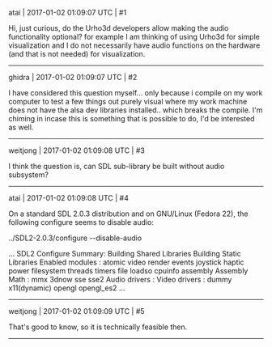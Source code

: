 atai | 2017-01-02 01:09:07 UTC | #1

Hi, just curious, do the Urho3d developers allow making the audio functionality optional?  for example I am thinking of using Urho3d for simple visualization and I do not necessarily have audio functions on the hardware (and that is not needed) for visualization.

-------------------------

ghidra | 2017-01-02 01:09:07 UTC | #2

I have considered this question myself... only because i compile on my work computer to test a few things out purely visual where my work machine does not have the alsa dev libraries installed.. which breaks the compile. I'm chiming in incase this is something that is possible to do, I'd be interested as well.

-------------------------

weitjong | 2017-01-02 01:09:08 UTC | #3

I think the question is, can SDL sub-library be built without audio subsystem?

-------------------------

atai | 2017-01-02 01:09:08 UTC | #4

On a standard SDL 2.0.3 distribution and on GNU/Linux (Fedora 22), the following configure seems to disable audio:

../SDL2-2.0.3/configure --disable-audio

...
SDL2 Configure Summary:
Building Shared Libraries
Building Static Libraries
Enabled modules : atomic video render events joystick haptic power filesystem threads timers file loadso cpuinfo assembly
Assembly Math   : mmx 3dnow sse sse2
Audio drivers   :
Video drivers   : dummy x11(dynamic) opengl opengl_es2
...

-------------------------

weitjong | 2017-01-02 01:09:09 UTC | #5

That's good to know, so it is technically feasible then.

-------------------------


